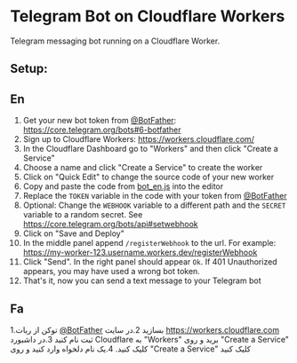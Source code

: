 # Telegram Bot on Cloudflare Workers

Telegram messaging bot running on a Cloudflare Worker.

## Setup:
## En
1. Get your new bot token from [@BotFather](https://t.me/botfather): https://core.telegram.org/bots#6-botfather
2. Sign up to Cloudflare Workers: https://workers.cloudflare.com/
3. In the Cloudflare Dashboard go to "Workers" and then click "Create a Service"
4. Choose a name and click "Create a Service" to create the worker
5. Click on "Quick Edit" to change the source code of your new worker
6. Copy and paste the code from [bot_en.js](bot_en.js) into the editor
7. Replace the `TOKEN` variable in the code with your token from [@BotFather](https://t.me/botfather)
8. Optional: Change the `WEBHOOK` variable to a different path and the `SECRET` variable to a random secret. See https://core.telegram.org/bots/api#setwebhook
9. Click on "Save and Deploy"
10. In the middle panel append `/registerWebhook` to the url. For example: https://my-worker-123.username.workers.dev/registerWebhook
11. Click "Send". In the right panel should appear `Ok`. If 401 Unauthorized appears, you may have used a wrong bot token.
12. That's it, now you can send a text message to your Telegram bot
## Fa
1.توکن از ربات [@BotFather](https://t.me/botfather) بسازید
2.در سایت https://workers.cloudflare.com ثبت نام کنید
3.در داشبورد Cloudflare به "Workers" برید و روی "Create a Service" کلیک کنید.
4.یک نام دلخواه وارد کنید و روی "Create a Service" کلیک کنید
